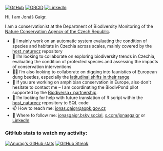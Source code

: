 [![GitHub](https://img.shields.io/badge/GitHub-jonasgaigr-black?logo=github)](https://github.com/jonasgaigr)
[![ORCID](https://img.shields.io/badge/ORCID-0009--0004--0267--1382-green?logo=orcid&logoColor=white)](https://orcid.org/0009-0004-0267-1382)
[![LinkedIn](https://img.shields.io/badge/LinkedIn-Jon%C3%A1%C5%A1%20Gaigr-blue?logo=linkedin&logoColor=white)](https://www.linkedin.com/in/jonasgaigr/)

Hi, I am Jonáš Gaigr.

I am a conservationist at the Department of Biodiversity Monitoring of the <a href="https://www.aopk.gov.cz">Nature Conservation Agency of the Czech Republic</a>.

- 🔭 I mainly work on an automatic system evaluating the condition of species and habitats in Czechia across scales, mainly covered by the <a href="https://github.com/jonasgaigr/host_naturecz/">host_naturecz</a> repository
- 👯 I’m looking to collaborate on exploring biodiversity trends in Czechia, evaluating the condition of protected species and assessing the impacts of conservation interventions
- 💩🐞 I’m also looking to collaborate on digging into faunistics of European dung beetles, especially the <a href="https://github.com/jonasgaigr/Dung_beetle_expansion">latitudinal shifts in their range</a>
- 🐸 If you are working on amphibian conservation in Europe, also don't hesitate to contact me – I am coordinating the BiodivPond pilot supported by the [Biodiversa+ partnership](https://www.biodiversa.eu/).
- 🤔 I’m looking for help with future translation of R script within the <a href="https://github.com/jonasgaigr/host_naturecz/">host_naturecz</a> repository to SQL code
- 📫 How to reach me: jonas.gaigr@aopk.gov.cz
- 🦋 Where fo follow me: <a href="https://https://bsky.app/profile/jonasgaigr.bsky.social">jonasgaigr.bsky.social</a>, <a href="https://x.com/jonasgaigr">x.com/jonasgaigr</a> or [LinkedIn](https://www.linkedin.com/in/jon%C3%A1%C5%A1-gaigr-545a84150/)

### GitHub stats to watch my activity:
[![Anurag's GitHub stats](https://github-readme-stats.vercel.app/api?username=jonasgaigr)](https://github.com/anuraghazra/github-readme-stats)
[![GitHub Streak]( https://github-readme-streak-stats-eight.vercel.app/?user=jonasgaigr&date_format=j%20M%5B%20Y%5D)](https://git.io/streak-stats)
<!--
**jonasgaigr/jonasgaigr** is a ✨ _special_ ✨ repository because its `README.md` (this file) appears on your GitHub profile.

Here are some ideas to get you started:


- 🌱 I’m currently learning ...
- 💬 Ask me about ...  
- ⚡ Fun fact: ...
-->
